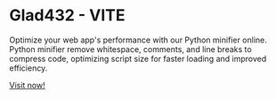 # Glad432 - VITE

Optimize your web app's performance with our Python minifier online. Python minifier remove whitespace, comments, and line breaks to compress code, optimizing script size for faster loading and improved efficiency.

[Visit now!](https://glad432.github.io/vite/)